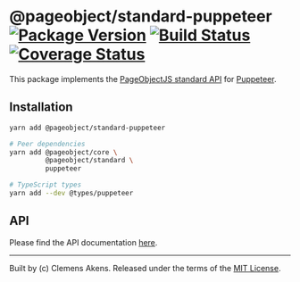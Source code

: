 # @pageobject/standard-puppeteer [![Package Version][badge-npm-image]][badge-npm-link] [![Build Status][badge-travis-image]][badge-travis-link] [![Coverage Status][badge-coveralls-image]][badge-coveralls-link]

This package implements the [PageObjectJS standard API][repo-readme-standard] for [Puppeteer][puppeteer].

## Installation

```sh
yarn add @pageobject/standard-puppeteer
```

```sh
# Peer dependencies
yarn add @pageobject/core \
         @pageobject/standard \
         puppeteer
```

```sh
# TypeScript types
yarn add --dev @types/puppeteer
```

## API

Please find the API documentation [here][repo-api-standard-puppeteer].

---

Built by (c) Clemens Akens. Released under the terms of the [MIT License][repo-license].

[badge-coveralls-image]: https://coveralls.io/repos/github/clebert/pageobject/badge.svg?branch=master
[badge-coveralls-link]: https://coveralls.io/github/clebert/pageobject?branch=master
[badge-npm-image]: https://img.shields.io/npm/v/@pageobject/standard-puppeteer.svg
[badge-npm-link]: https://yarnpkg.com/en/package/@pageobject/standard-puppeteer
[badge-travis-image]: https://travis-ci.org/clebert/pageobject.svg?branch=master
[badge-travis-link]: https://travis-ci.org/clebert/pageobject
[repo-api-standard-puppeteer]: https://pageobject.js.org/api/standard-puppeteer/
[repo-license]: https://github.com/clebert/pageobject/blob/master/LICENSE
[repo-readme-standard]: https://github.com/clebert/pageobject/tree/master/@pageobject/standard/README.md
[puppeteer]: https://github.com/GoogleChrome/puppeteer/blob/master/README.md

